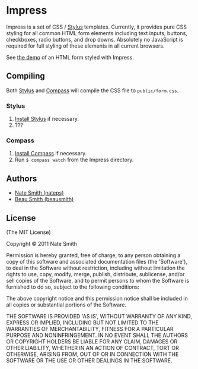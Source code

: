 # Impress

  Impress is a set of CSS / [Stylus](http://learnboost.github.com/stylus/) templates. Currently, it provides pure CSS styling for all common HTML form elements including text inputs, buttons, checkboxes, radio buttons, and drop downs. Absolutely no JavaScript is required for full styling of these elements in all current browsers.

  See [the demo](http://nateps.github.com/impress) of an HTML form styled with Impress.

## Compiling

Both [Stylus](http://learnboost.github.com/stylus/) and [Compass](http://compass-style.org/) will compile the CSS file to `public/form.css`.

### Stylus

1. [Install Stylus](https://github.com/learnboost/stylus/#readme) if necessary.
2. ???

### Compass

1. [Install Compass](http://compass-style.org/install/) if necessary.
2. Run `$ compass watch` from the Impress directory.

## Authors

* [Nate Smith (nateps)](http://github.com/nateps)
* [Beau Smith (beausmith)](http://github.com/beausmith)

## License 

(The MIT License)

Copyright &copy; 2011 Nate Smith

Permission is hereby granted, free of charge, to any person obtaining
a copy of this software and associated documentation files (the
'Software'), to deal in the Software without restriction, including
without limitation the rights to use, copy, modify, merge, publish,
distribute, sublicense, and/or sell copies of the Software, and to
permit persons to whom the Software is furnished to do so, subject to
the following conditions:

The above copyright notice and this permission notice shall be
included in all copies or substantial portions of the Software.

THE SOFTWARE IS PROVIDED 'AS IS', WITHOUT WARRANTY OF ANY KIND,
EXPRESS OR IMPLIED, INCLUDING BUT NOT LIMITED TO THE WARRANTIES OF
MERCHANTABILITY, FITNESS FOR A PARTICULAR PURPOSE AND NONINFRINGEMENT.
IN NO EVENT SHALL THE AUTHORS OR COPYRIGHT HOLDERS BE LIABLE FOR ANY
CLAIM, DAMAGES OR OTHER LIABILITY, WHETHER IN AN ACTION OF CONTRACT,
TORT OR OTHERWISE, ARISING FROM, OUT OF OR IN CONNECTION WITH THE
SOFTWARE OR THE USE OR OTHER DEALINGS IN THE SOFTWARE.